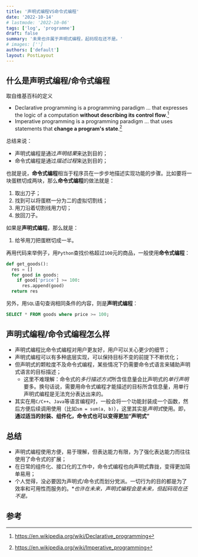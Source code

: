 ```yaml
---
title: '声明式编程VS命令式编程'
date: '2022-10-14'
# lastmode: '2022-10-06'
tags: ['log', 'programme']
draft: false
summary: '未来也许属于声明式编程，起码现在还不是。'
# images: ['']
authors: ['default']
layout: PostLayout
---
```


<!-- # 声明式编程 VS 命令式编程 -->

## 什么是声明式编程/命令式编程

取自维基百科的定义

- Declarative programming is a programming paradigm ... that expresses the logic of a computation **without describing its control flow**.[^1]
- Imperative programming is a programming paradigm ... that uses statements that **change a program's state**.[^2]

总结来说：

- 声明式编程是通过*声明结果*来达到目的；
- 命令式编程是通过*描述过程*来达到目的；

也就是说，**命令式编程**相当于程序员在一步步地描述实现功能的步骤。比如要将一块蛋糕切成两块，那么**命令式编程**的做法就是：

1. 取出刀子；
2. 找到可以将蛋糕一分为二的虚拟切割线；
3. 用刀沿着切割线用力切；
4. 放回刀子。

如果是**声明式编程**，那么就是：

1. 给爷用刀把蛋糕切成一半。

再用代码来举例子，用`Python`查找价格超过`100`元的商品，一般使用**命令式编程**：

```python
def get_goods():
  res = []
  for good in goods:
    if good['price'] >= 100:
      res.append(good)
  return res
```

另外，用`SQL`语句查询相同条件的内容，则是**声明式编程**：

```sql
SELECT * FROM goods where price >= 100;
```

## 声明式编程/命令式编程怎么样

- 声明式编程比命令式编程对用户更友好，用户可以关心更少的细节；
- 声明式编程可以有多种底层实现，可以保持目标不变的前提下不断优化；
- 但声明式的颗粒度不及命令式编程，某些情况下仍需要命令式语言来辅助声明式语言的目标描述；
  - 这里不难理解：命令式的*多行描述方式*所含信息量会比声明式的*单行声明*要多。换句话说，需要用命令式编程才能描述的目标所含信息量，用单行声明式编程是无法充分表达出来的。
- 其实在用`C/C++`、`Java`等语言编程时，一般会将一个功能封装成一个函数，然后方便后续调用使用（比如`sm = sum(a, b)`），这里其实是*声明式*使用。即，**通过适当的封装、组件化，命令式也可以变得更加“声明式”**

## 总结

- 声明式编程使用方便，易于理解，但表达能力有限，为了强化表达能力而往往使用了命令式的扩展；
- 在日常的组件化、接口化的工作中，命令式编程也向声明式靠拢，变得更加简单易用；
- 个人觉得，没必要因为声明式/命令式而划分党派。一切行为的目的都是为了效率和可用性而服务的。\*_也许在未来，声明式编程会是未来，但起码现在还不是。_

## 参考

[^1]: https://en.wikipedia.org/wiki/Declarative_programming
[^2]: https://en.wikipedia.org/wiki/Imperative_programming
